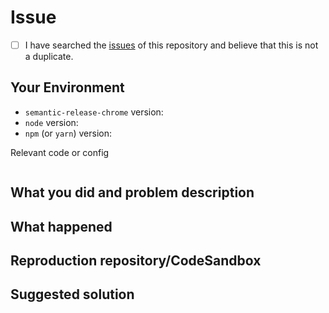 <!-- Provide a general summary of the issue in the Title above -->
<!--
Thanks for your interest in the project ❤️. I appreciate bugs filed and PRs submitted!
Please make sure that you are familiar with and follow the Code of Conduct for
this project (found in the CODE_OF_CONDUCT.md file).

Please fill out this template with all the relevant information so we can
understand what's going on and fix the issue.
-->

# Issue

<!-- Also, to avoid duplicate issues, please check off the following list. -->
<!-- Checked checkbox should look like this: [x] -->

- [ ] I have searched the [issues](https://github.com/GabrielDuarteM/semantic-release-chrome/issues) of this repository and believe that this is not a duplicate.

## Your Environment

<!--- Include as many relevant details about the environment with which you experienced the bug. -->

- `semantic-release-chrome` version:
- `node` version:
- `npm` (or `yarn`) version:

Relevant code or config

```js

```

## What you did and problem description

<!-- Describe here what you did for the issue to happen and describe what the problem is -->

## What happened

<!-- Please provide the full error message/screenshots/anything -->

## Reproduction repository/CodeSandbox

<!--
If possible, please create a repository/CodeSandbox (https://codesandbox.io) that reproduces the issue with the
minimal amount of code possible.
-->

## Suggested solution

<!-- Describe here what you think would be the best solution for the issue you experienced -->
